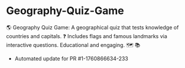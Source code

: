 # Geography-Quiz-Game
🌎 Geography Quiz Game: A geographical quiz that tests knowledge of countries and capitals. ❓ Includes flags and famous landmarks via interactive questions. Educational and engaging. 🗺️ 📚


- Automated update for PR #1-1760866634-233